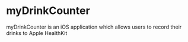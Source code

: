 # myDrinkCounter
myDrinkCounter is an iOS application which allows users to record their drinks to Apple HealthKit
